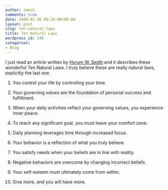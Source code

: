 ```yaml
---
author: imesh
comments: true
date: 2008-01-26 09:24:00+00:00
layout: post
slug: ten-natural-laws
title: Ten Natural Laws
wordpress_id: 140
categories:
- Blog
---
```


I just read an article written by [Hyrum W. Smith](http://en.wikipedia.org/wiki/Hyrum_W._Smith) and it describes these wonderful Ten Natural Laws. I truly believe these are really natural laws, explicitly the last one.




1. You control your life by controlling your time.




2. Your governing values are the foundation of personal success and fulfillment.




3. When your daily activities reflect your governing values, you experience inner peace.




4. To reach any significant goal, you must leave your comfort zone.




5. Daily planning leverages time through increased focus.




6. Your behavior is a reflection of what you truly believe.




7. You satisfy needs when your beliefs are in line with reality.




8. Negative behaviors are overcome by changing incorrect beliefs.




9. Your self-esteem must ultimately come from within.




10. Give more, and you will have more.
